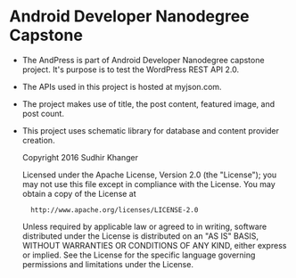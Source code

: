 # Android Developer Nanodegree Capstone

* The AndPress is part of Android Developer Nanodegree capstone project.
It's purpose is to test the WordPress REST API 2.0.

* The APIs used in this project is hosted at myjson.com.

* The project makes use of title, the post content, featured
image, and post count.

* This project uses schematic library for database and
content provider creation.

    Copyright 2016 Sudhir Khanger

    Licensed under the Apache License, Version 2.0 (the "License");
    you may not use this file except in compliance with the License.
    You may obtain a copy of the License at

        http://www.apache.org/licenses/LICENSE-2.0

    Unless required by applicable law or agreed to in writing, software
    distributed under the License is distributed on an "AS IS" BASIS,
    WITHOUT WARRANTIES OR CONDITIONS OF ANY KIND, either express or implied.
    See the License for the specific language governing permissions and
    limitations under the License.
